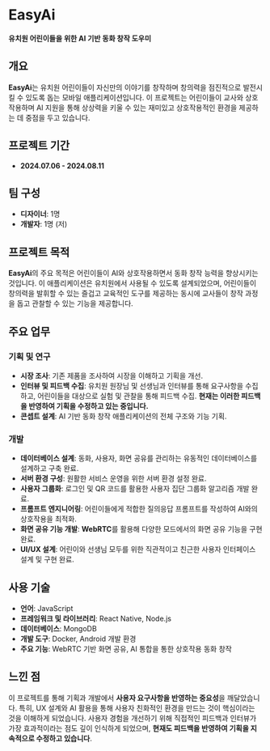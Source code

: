# EasyAi

**유치원 어린이들을 위한 AI 기반 동화 창작 도우미**

## 개요
**EasyAi**는 유치원 어린이들이 자신만의 이야기를 창작하며 창의력을 점진적으로 발전시킬 수 있도록 돕는 모바일 애플리케이션입니다. 이 프로젝트는 어린이들이 교사와 상호작용하며 AI 지원을 통해 상상력을 키울 수 있는 재미있고 상호작용적인 환경을 제공하는 데 중점을 두고 있습니다.

## 프로젝트 기간
- **2024.07.06 - 2024.08.11**

## 팀 구성
- **디자이너**: 1명  
- **개발자**: 1명 (저)

## 프로젝트 목적
**EasyAi**의 주요 목적은 어린이들이 AI와 상호작용하면서 동화 창작 능력을 향상시키는 것입니다. 이 애플리케이션은 유치원에서 사용될 수 있도록 설계되었으며, 어린이들이 창의력을 발휘할 수 있는 즐겁고 교육적인 도구를 제공하는 동시에 교사들이 창작 과정을 돕고 관찰할 수 있는 기능을 제공합니다.

## 주요 업무

### 기획 및 연구
- **시장 조사**: 기존 제품을 조사하여 시장을 이해하고 기획을 개선.
- **인터뷰 및 피드백 수집**: 유치원 원장님 및 선생님과 인터뷰를 통해 요구사항을 수집하고, 어린이들을 대상으로 실험 및 관찰을 통해 피드백 수집. **현재는 이러한 피드백을 반영하여 기획을 수정하고 있는 중입니다.**
- **콘셉트 설계**: AI 기반 동화 창작 애플리케이션의 전체 구조와 기능 기획.

### 개발
- **데이터베이스 설계**: 동화, 사용자, 화면 공유를 관리하는 유동적인 데이터베이스를 설계하고 구축 완료.
- **서버 환경 구성**: 원활한 서비스 운영을 위한 서버 환경 설정 완료.
- **사용자 그룹화**: 로그인 및 QR 코드를 활용한 사용자 집단 그룹화 알고리즘 개발 완료.
- **프롬프트 엔지니어링**: 어린이들에게 적합한 질의응답 프롬프트를 작성하여 AI와의 상호작용을 최적화.
- **화면 공유 기능 개발**: **WebRTC**를 활용해 다양한 모드에서의 화면 공유 기능을 구현 완료.
- **UI/UX 설계**: 어린이와 선생님 모두를 위한 직관적이고 친근한 사용자 인터페이스 설계 및 구현 완료.

## 사용 기술
- **언어**: JavaScript
- **프레임워크 및 라이브러리**: React Native, Node.js
- **데이터베이스**: MongoDB
- **개발 도구**: Docker, Android 개발 환경
- **주요 기능**: WebRTC 기반 화면 공유, AI 통합을 통한 상호작용 동화 창작

## 느낀 점
이 프로젝트를 통해 기획과 개발에서 **사용자 요구사항을 반영하는 중요성**을 깨달았습니다. 특히, UX 설계와 AI 활용을 통해 사용자 친화적인 환경을 만드는 것이 핵심이라는 것을 이해하게 되었습니다. 사용자 경험을 개선하기 위해 직접적인 피드백과 인터뷰가 가장 효과적이라는 점도 깊이 인식하게 되었으며, **현재도 피드백을 반영하여 기획을 지속적으로 수정하고 있습니다**.
